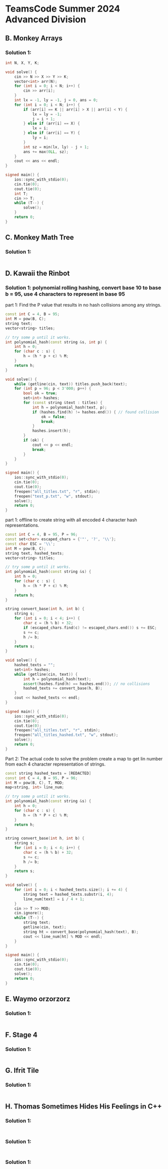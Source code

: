 # TeamsCode Summer 2024 Advanced Division

## B. Monkey Arrays

### Solution 1: 

```cpp
int N, X, Y, K;

void solve() {
    cin >> N >> X >> Y >> K;
    vector<int> arr(N);
    for (int i = 0; i < N; i++) {
        cin >> arr[i];
    }
    int lx = -1, ly = -1, j = 0, ans = 0;
    for (int i = 0; i < N; i++) {
        if (arr[i] == K || arr[i] > X || arr[i] < Y) {
            lx = ly = -1;
            j = i + 1;
        } else if (arr[i] == X) {
            lx = i;
        } else if (arr[i] == Y) {
            ly = i;
        }
        int sz = min(lx, ly) - j + 1;
        ans += max(0LL, sz);
    }
    cout << ans << endl;
}

signed main() {
    ios::sync_with_stdio(0);
    cin.tie(0);
    cout.tie(0);
    int T;
    cin >> T;
    while (T--) {
        solve();
    }
    return 0;
}
```

## C. Monkey Math Tree

### Solution 1: 

```cpp

```
## D. Kawaii the Rinbot

### Solution 1:  polynomial rolling hashing, convert base 10 to base b = 95, use 4 characters to represent in base 95

part 1:  Find the P value that results in no hash collisions among any strings.

```cpp
const int C = 4, B = 95;
int M = pow(B, C);
string text;
vector<string> titles;

// try some p until it works. 
int polynomial_hash(const string &s, int p) {
    int h = 0;
    for (char c : s) {
        h = (h * p + c) % M;
    }
    return h;
}

void solve() {
    while (getline(cin, text)) titles.push_back(text);
    for (int p = 96; p < 3'000; p++) {
        bool ok = true;
        set<int> hashes;
        for (const string &text : titles) {
            int h = polynomial_hash(text, p);
            if (hashes.find(h) != hashes.end()) { // found collision
                ok = false;
                break;
            }
            hashes.insert(h);
        }
        if (ok) {
            cout << p << endl;
            break;
        }
    }
}

signed main() {
    ios::sync_with_stdio(0);
    cin.tie(0);
    cout.tie(0);
    freopen("all_titles.txt", "r", stdin);
    freopen("test_p.txt", "w", stdout);
    solve();
    return 0;
}
```

part 1: offline to create string with all encoded 4 character hash representations.

```cpp
const int C = 4, B = 95, P = 96;
const set<char> escaped_chars = {'"', '?', '\\'};
const char ESC = '\\';
int M = pow(B, C);
string text, hashed_texts;
vector<string> titles;

// try some p until it works. 
int polynomial_hash(const string &s) {
    int h = 0;
    for (char c : s) {
        h = (h * P + c) % M;
    }
    return h;
}

string convert_base(int h, int b) {
    string s;
    for (int i = 0; i < 4; i++) {
        char c = (h % b) + 32;
        if (escaped_chars.find(c) != escaped_chars.end()) s += ESC;
        s += c;
        h /= b;
    }
    return s;
}

void solve() {
    hashed_texts = "";
    set<int> hashes;
    while (getline(cin, text)) {
        int h = polynomial_hash(text);
        assert(hashes.find(h) == hashes.end()); // no collisions
        hashed_texts += convert_base(h, B);
    }
    cout << hashed_texts << endl;
}

signed main() {
    ios::sync_with_stdio(0);
    cin.tie(0);
    cout.tie(0);
    freopen("all_titles.txt", "r", stdin);
    freopen("all_titles_hashed.txt", "w", stdout);
    solve();
    return 0;
}
```

Part 2: The actual code to solve the problem
create a map to get lin number from each 4 character representation of strings.

```cpp
const string hashed_texts = [REDACTED]
const int C = 4, B = 95, P = 96;
int M = pow(B, C), T, MOD;
map<string, int> line_num;

// try some p until it works. 
int polynomial_hash(const string &s) {
    int h = 0;
    for (char c : s) {
        h = (h * P + c) % M;
    }
    return h;
}

string convert_base(int h, int b) {
    string s;
    for (int i = 0; i < 4; i++) {
        char c = (h % b) + 32;
        s += c;
        h /= b;
    }
    return s;
}

void solve() {
    for (int i = 0; i < hashed_texts.size(); i += 4) {
        string text = hashed_texts.substr(i, 4);
        line_num[text] = i / 4 + 1;
    }
    cin >> T >> MOD;
    cin.ignore();
    while (T--) {
        string text;
        getline(cin, text);
        string ht = convert_base(polynomial_hash(text), B);
        cout << line_num[ht] % MOD << endl;
    }
}

signed main() {
    ios::sync_with_stdio(0);
    cin.tie(0);
    cout.tie(0);
    solve();
    return 0;
}
```

## E. Waymo orzorzorz

### Solution 1: 

```cpp

```

## F. Stage 4

### Solution 1: 

```cpp

```

## G. Ifrit Tile

### Solution 1: 

```cpp

```

## H. Thomas Sometimes Hides His Feelings in C++

### Solution 1: 

```cpp

```

##

### Solution 1: 

```cpp

```

##

### Solution 1: 

```cpp

```